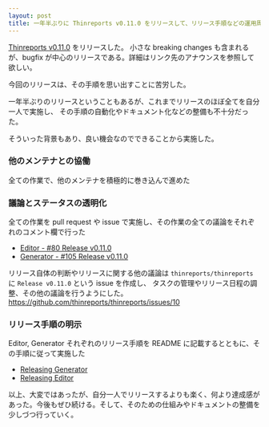 ```yaml
---
layout: post
title: 一年半ぶりに Thinreports v0.11.0 をリリースして、リリース手順などの運用周りを見直した
---
```


[Thinreports v0.11.0](http://www.thinreports.org/news/2020/06/thinreports-v0_11_0-released/) をリリースした。
小さな breaking changes も含まれるが、bugfix が中心のリリースである。詳細はリンク先のアナウンスを参照して欲しい。

今回のリリースは、その手順を思い出すことに苦労した。

一年半ぶりのリリースということもあるが、これまでリリースのほぼ全てを自分一人で実施し、
その手順の自動化やドキュメント化などの整備も不十分だった。

そういった背景もあり、良い機会なのでできることから実施した。

### 他のメンテナとの協働

全ての作業で、他のメンテナを積極的に巻き込んで進めた

### 議論とステータスの透明化

全ての作業を pull request や issue で実施し、その作業の全ての議論をそれぞれのコメント欄で行った

- [Editor - #80 Release v0.11.0](https://github.com/thinreports/thinreports-editor/pull/80)
- [Generator - #105 Release v0.11.0](https://github.com/thinreports/thinreports-generator/pull/105)

リリース自体の判断やリリースに関する他の議論は `thinreports/thinreports` に `Release v0.11.0` という issue を作成し、
タスクの管理やリリース日程の調整、その他の議論を行うようにした。
https://github.com/thinreports/thinreports/issues/10

### リリース手順の明示

Editor, Generator それぞれのリリース手順を README に記載するとともに、その手順に従って実施した

- [Releasing Generator](https://github.com/thinreports/thinreports-generator#releasing-generator)
- [Releasing Editor](https://github.com/thinreports/thinreports-editor#releasing-editor)

以上、大変ではあったが、自分一人でリリースするよりも楽く、何より達成感があった。今後もぜひ続ける。そして、そのための仕組みやドキュメントの整備を少しづつ行っていく。
